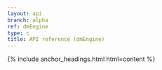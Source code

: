 ```yaml
---
layout: api
branch: alpha
ref: dmEngine
type: c
title: API reference (dmEngine)
---
```

{% include anchor_headings.html html=content %}
